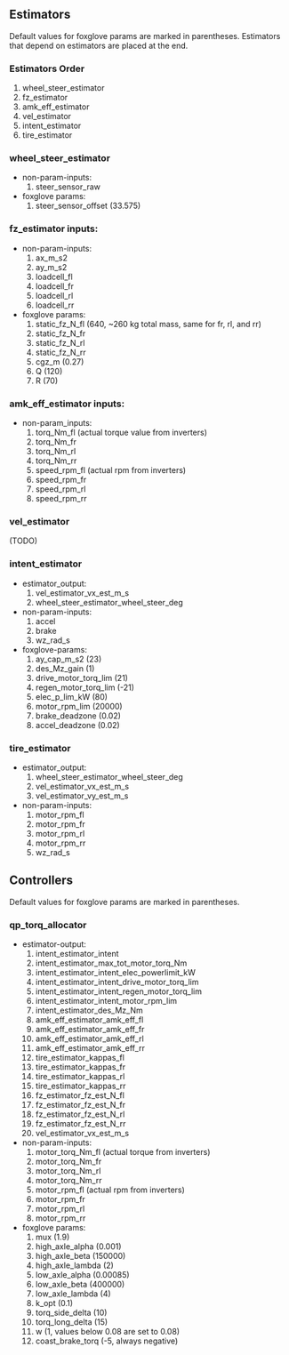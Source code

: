 ## Estimators
Default values for foxglove params are marked in parentheses. Estimators that depend on estimators are placed at the end.

### Estimators Order
1. wheel_steer_estimator
2. fz_estimator
3. amk_eff_estimator
4. vel_estimator
5. intent_estimator
6. tire_estimator

### wheel_steer_estimator
- non-param-inputs:
  1. steer_sensor_raw
- foxglove params:
  1. steer_sensor_offset (33.575)

### fz_estimator inputs:  
- non-param-inputs:  
   1. ax_m_s2
   2. ay_m_s2
   3. loadcell_fl
   4. loadcell_fr
   5. loadcell_rl
   6. loadcell_rr
- foxglove params:
  1. static_fz_N_fl (640, ~260 kg total mass, same for fr, rl, and rr)
  2. static_fz_N_fr
  3. static_fz_N_rl
  4. static_fz_N_rr
  5. cgz_m (0.27)
  6. Q (120)
  7. R (70)
 
### amk_eff_estimator inputs:
- non-param_inputs:
  1. torq_Nm_fl (actual torque value from inverters)
  2. torq_Nm_fr
  3. torq_Nm_rl
  4. torq_Nm_rr
  5. speed_rpm_fl (actual rpm from inverters)
  6. speed_rpm_fr
  7. speed_rpm_rl
  8. speed_rpm_rr

### vel_estimator 
(TODO)

### intent_estimator
- estimator_output:
  1. vel_estimator_vx_est_m_s
  2. wheel_steer_estimator_wheel_steer_deg
- non-param-inputs:
  1. accel
  2. brake
  3. wz_rad_s
- foxglove-params:
  1. ay_cap_m_s2 (23)
  2. des_Mz_gain (1)
  3. drive_motor_torq_lim (21)
  4. regen_motor_torq_lim (-21)
  5. elec_p_lim_kW (80)
  6. motor_rpm_lim (20000)
  7. brake_deadzone (0.02)
  8. accel_deadzone (0.02)
 
### tire_estimator
- estimator_output:
  1. wheel_steer_estimator_wheel_steer_deg
  2. vel_estimator_vx_est_m_s
  3. vel_estimator_vy_est_m_s
- non-param-inputs:
  1. motor_rpm_fl
  2. motor_rpm_fr
  3. motor_rpm_rl
  4. motor_rpm_rr
  5. wz_rad_s

## Controllers
Default values for foxglove params are marked in parentheses.

### qp_torq_allocator
- estimator-output:
  1. intent_estimator_intent
  2. intent_estimator_max_tot_motor_torq_Nm
  3. intent_estimator_intent_elec_powerlimit_kW
  4. intent_estimator_intent_drive_motor_torq_lim
  5. intent_estimator_intent_regen_motor_torq_lim
  6. intent_estimator_intent_motor_rpm_lim
  7. intent_estimator_des_Mz_Nm
  8. amk_eff_estimator_amk_eff_fl
  9. amk_eff_estimator_amk_eff_fr
  10. amk_eff_estimator_amk_eff_rl
  11. amk_eff_estimator_amk_eff_rr
  12. tire_estimator_kappas_fl
  13. tire_estimator_kappas_fr
  14. tire_estimator_kappas_rl
  15. tire_estimator_kappas_rr
  16. fz_estimator_fz_est_N_fl
  17. fz_estimator_fz_est_N_fr
  18. fz_estimator_fz_est_N_rl
  19. fz_estimator_fz_est_N_rr
  20. vel_estimator_vx_est_m_s
 - non-param-inputs:
   1. motor_torq_Nm_fl (actual torque from inverters)
   2. motor_torq_Nm_fr
   3. motor_torq_Nm_rl
   4. motor_torq_Nm_rr
   5. motor_rpm_fl (actual rpm from inverters)
   6. motor_rpm_fr
   7. motor_rpm_rl
   8. motor_rpm_rr
- foxglove params:
  1. mux (1.9)
  2. high_axle_alpha (0.001)
  3. high_axle_beta (150000)
  4. high_axle_lambda (2)
  5. low_axle_alpha (0.00085)
  6. low_axle_beta (400000)
  7. low_axle_lambda (4)
  8. k_opt (0.1)
  9. torq_side_delta (10)
  10. torq_long_delta (15)
  11. w (1, values below 0.08 are set to 0.08)
  12. coast_brake_torq (-5, always negative)
      

